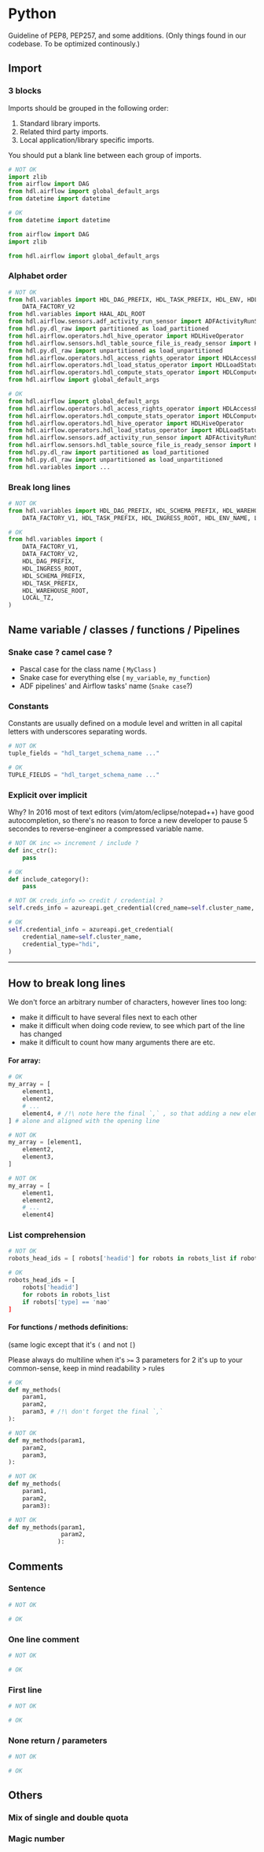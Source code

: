 # Python
Guideline of PEP8, PEP257, and some additions. 
(Only things found in our codebase. To be optimized continously.)


## Import

### 3 blocks
Imports should be grouped in the following order:

1. Standard library imports.
2. Related third party imports.
3. Local application/library specific imports.

You should put a blank line between each group of imports.

```python
# NOT OK 
import zlib
from airflow import DAG
from hdl.airflow import global_default_args
from datetime import datetime
```

```python
# OK 
from datetime import datetime 

from airflow import DAG
import zlib

from hdl.airflow import global_default_args
```

### Alphabet order
```python
# NOT OK 
from hdl.variables import HDL_DAG_PREFIX, HDL_TASK_PREFIX, HDL_ENV, HDL_WAREHOUSE_ROOT, HDL_SCHEMA_PREFIX, \
    DATA_FACTORY_V2
from hdl.variables import HAAL_ADL_ROOT
from hdl.airflow.sensors.adf_activity_run_sensor import ADFActivityRunSensor
from hdl.py.dl_raw import partitioned as load_partitioned
from hdl.airflow.operators.hdl_hive_operator import HDLHiveOperator
from hdl.airflow.sensors.hdl_table_source_file_is_ready_sensor import HDLTableSourceFileIsReadySensor
from hdl.py.dl_raw import unpartitioned as load_unpartitioned
from hdl.airflow.operators.hdl_access_rights_operator import HDLAccessRightsOperator
from hdl.airflow.operators.hdl_load_status_operator import HDLLoadStatusOperator
from hdl.airflow.operators.hdl_compute_stats_operator import HDLComputeStatsOperator
from hdl.airflow import global_default_args
```

```python
# OK 
from hdl.airflow import global_default_args
from hdl.airflow.operators.hdl_access_rights_operator import HDLAccessRightsOperator
from hdl.airflow.operators.hdl_compute_stats_operator import HDLComputeStatsOperator
from hdl.airflow.operators.hdl_hive_operator import HDLHiveOperator
from hdl.airflow.operators.hdl_load_status_operator import HDLLoadStatusOperator
from hdl.airflow.sensors.adf_activity_run_sensor import ADFActivityRunSensor
from hdl.airflow.sensors.hdl_table_source_file_is_ready_sensor import HDLTableSourceFileIsReadySensor
from hdl.py.dl_raw import partitioned as load_partitioned
from hdl.py.dl_raw import unpartitioned as load_unpartitioned
from hdl.variables import ...
```

### Break long lines
```python
# NOT OK 
from hdl.variables import HDL_DAG_PREFIX, HDL_SCHEMA_PREFIX, HDL_WAREHOUSE_ROOT, DATA_FACTORY_V2, \
    DATA_FACTORY_V1, HDL_TASK_PREFIX, HDL_INGRESS_ROOT, HDL_ENV_NAME, LOCAL_TZ
```

```python
# OK 
from hdl.variables import (
    DATA_FACTORY_V1,
    DATA_FACTORY_V2,
    HDL_DAG_PREFIX,
    HDL_INGRESS_ROOT,
    HDL_SCHEMA_PREFIX,
    HDL_TASK_PREFIX,
    HDL_WAREHOUSE_ROOT,
    LOCAL_TZ,
)
```

## Name variable / classes / functions / Pipelines 

### Snake case ? camel case ?

   * Pascal case for the class name ( `MyClass`  )
   * Snake case for everything else ( `my_variable`, `my_function`)
   * ADF pipelines' and Airflow tasks' name (`Snake case`?)

### Constants
Constants are usually defined on a module level and written in all capital letters with underscores separating words.

```python
# NOT OK 
tuple_fields = "hdl_target_schema_name ..."

```

```python
# OK
TUPLE_FIELDS = "hdl_target_schema_name ..."
```

### Explicit over implicit
Why? In 2016 most of text editors (vim/atom/eclipse/notepad++) have good autocompletion, so there's no reason to force
a new developer to pause 5 secondes to reverse-engineer a compressed variable name.


```python
# NOT OK inc => increment / include ?
def inc_ctr():
    pass
```

```python
# OK
def include_category():
    pass
```


```python
# NOT OK creds_info => credit / credential ?
self.creds_info = azureapi.get_credential(cred_name=self.cluster_name, cred_type="hdi")
```

```python
# OK
self.credential_info = azureapi.get_credential(
    credential_name=self.cluster_name, 
    credential_type="hdi",
)
```

***
## How to break long lines

We don't force an arbitrary number of characters, however lines too long:
  * make it difficult to have several files next to each other
  * make it difficult when doing code review, to see which part of the line has changed
  * make it difficult to count how many arguments there are etc.

#### For array:

```python
# OK
my_array = [
    element1,
    element2,
    # ...
    element4, # /!\ note here the final `,` , so that adding a new element create a nice diff
] # alone and aligned with the opening line
```

```python
# NOT OK
my_array = [element1,
    element2,
    element3,
]
```

```python
# NOT OK
my_array = [
    element1,
    element2,
    # ...
    element4]
```

### List comprehension

```python
# NOT OK
robots_head_ids = [ robots['headid'] for robots in robots_list if robots['type'] == 'nao' ]
```

```python
# OK
robots_head_ids = [
    robots['headid']
    for robots in robots_list
    if robots['type] == 'nao'
]
```
 

#### For functions / methods definitions:
(same logic except that it's `(` and not `[`) 

Please always do multiline when it's `>=` 3 parameters
for 2 it's up to your common-sense, keep in mind readability > rules

```python
# OK
def my_methods(
    param1,
    param2,
    param3, # /!\ don't forget the final `,`
):
```

```python
# NOT OK
def my_methods(param1,
    param2,
    param3,
):
```

```python
# NOT OK
def my_methods(
    param1,
    param2,
    param3):
```

```python
# NOT OK
def my_methods(param1,
               param2,
              ):
```


## Comments
### Sentence
```python
# NOT OK 

```

```python
# OK

```
### One line comment
```python
# NOT OK 

```

```python
# OK

```
### First line
```python
# NOT OK 

```

```python
# OK

```
### None return / parameters
```python
# NOT OK 

```

```python
# OK

```


## Others

### Mix of single and double quota

### Magic number

